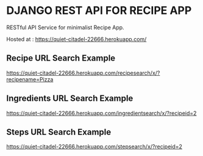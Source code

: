 # DJANGO REST API FOR RECIPE APP

RESTful API Service for minimalist Recipe App.

Hosted at : https://quiet-citadel-22666.herokuapp.com/

## Recipe URL Search Example

https://quiet-citadel-22666.herokuapp.com/recipesearch/x/?recipename=Pizza

## Ingredients URL Search Example

https://quiet-citadel-22666.herokuapp.com/ingredientsearch/x/?recipeid=2

## Steps URL Search Example

https://quiet-citadel-22666.herokuapp.com/stepsearch/x/?recipeid=2
